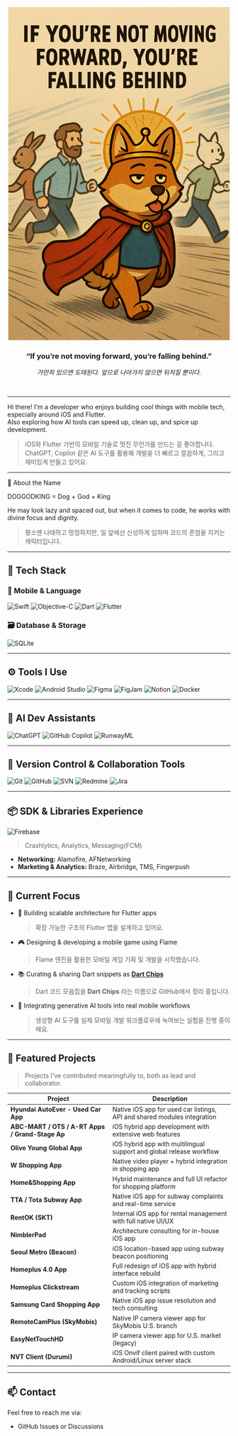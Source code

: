 <p align="center">
  <img src="https://raw.githubusercontent.com/doggodking/doggodking/refs/heads/main/run.png" width="500" alt="Motivational Doggodking">
</p>

<h3 align="center">“If you’re not moving forward, you’re falling behind.”</h3>
<p align="center"><i>가만히 있으면 도태된다. 앞으로 나아가지 않으면 뒤처질 뿐이다.</i></p>

<br/>

---

Hi there! I'm a developer who enjoys building cool things with mobile tech, especially around iOS and Flutter.  
Also exploring how AI tools can speed up, clean up, and spice up development.  
> iOS와 Flutter 기반의 모바일 기술로 멋진 무언가를 만드는 걸 좋아합니다.  
> ChatGPT, Copilot 같은 AI 도구를 활용해 개발을 더 빠르고 깔끔하게, 그리고 재미있게 만들고 있어요.

---
👑 About the Name

DOGGODKING = Dog + God + King

He may look lazy and spaced out, but when it comes to code, he works with divine focus and dignity.
> 평소엔 나태하고 멍청하지만, 일 앞에선 신성하게 임하며 코드의 존엄을 지키는 캐릭터입니다.

---


## 🧠 Tech Stack

### 📱 Mobile & Language  
![Swift](https://img.shields.io/badge/Swift-F54A2A?logo=swift&logoColor=white)
![Objective-C](https://img.shields.io/badge/Objective--C-438CFC?logo=apple&logoColor=white)
![Dart](https://img.shields.io/badge/Dart-0175C2?logo=dart&logoColor=white)
![Flutter](https://img.shields.io/badge/Flutter-02569B?logo=flutter&logoColor=white)

### 🗃️ Database & Storage  
![SQLite](https://img.shields.io/badge/SQLite-003B57?logo=sqlite&logoColor=white)

---

## ⚙️ Tools I Use

![Xcode](https://img.shields.io/badge/Xcode-147EFB?logo=xcode&logoColor=white)
![Android Studio](https://img.shields.io/badge/Android%20Studio-3DDC84?logo=android-studio&logoColor=white)
![Figma](https://img.shields.io/badge/Figma-F24E1E?logo=figma&logoColor=white)
![FigJam](https://img.shields.io/badge/FigJam-8E44AD?logo=figma&logoColor=white)
![Notion](https://img.shields.io/badge/Notion-000000?logo=notion&logoColor=white)
![Docker](https://img.shields.io/badge/Docker-2496ED?logo=docker&logoColor=white)

---

## 🤖 AI Dev Assistants

![ChatGPT](https://img.shields.io/badge/ChatGPT-10A37F?logo=openai&logoColor=white)
![GitHub Copilot](https://img.shields.io/badge/GitHub%20Copilot-000000?logo=github&logoColor=white)
![RunwayML](https://img.shields.io/badge/RunwayML-FF007F?logoColor=white)

---

## 🧰 Version Control & Collaboration Tools

![Git](https://img.shields.io/badge/Git-F05032?logo=git&logoColor=white)
![GitHub](https://img.shields.io/badge/GitHub-181717?logo=github&logoColor=white)
![SVN](https://img.shields.io/badge/Subversion-809CC9?logo=subversion&logoColor=white)
![Redmine](https://img.shields.io/badge/Redmine-B32024?logo=redmine&logoColor=white)
![Jira](https://img.shields.io/badge/Jira-0052CC?logo=jira&logoColor=white)

---

## 📦 SDK & Libraries Experience

![Firebase](https://img.shields.io/badge/Firebase-FFCA28?logo=firebase&logoColor=black)
> Crashlytics, Analytics, Messaging(FCM)

- **Networking:** Alamofire, AFNetworking  
- **Marketing & Analytics:** Braze, Airbridge, TMS, Fingerpush

---

## 🚀 Current Focus

- 📱 Building scalable architecture for Flutter apps  
  > 확장 가능한 구조의 Flutter 앱을 설계하고 있어요.

- 🎮 Designing & developing a mobile game using Flame  
  > Flame 엔진을 활용한 모바일 게임 기획 및 개발을 시작했습니다.

- 📚 Curating & sharing Dart snippets as [**Dart Chips**](https://github.com/doggodking/dart-chips)  
  > Dart 코드 모음집을 **Dart Chips** 라는 이름으로 GitHub에서 정리 중입니다.

- 🤖 Integrating generative AI tools into real mobile workflows  
  > 생성형 AI 도구를 실제 모바일 개발 워크플로우에 녹여보는 실험을 진행 중이에요.

---

## 🧪 Featured Projects  
> Projects I've contributed meaningfully to, both as lead and collaborator.

| Project | Description |
|--------|-------------|
| **Hyundai AutoEver - Used Car App** | Native iOS app for used car listings, API and shared modules integration |
| **ABC-MART / OTS / A-RT Apps / Grand-Stage Ap** | iOS hybrid app development with extensive web features |
| **Olive Young Global App** | iOS hybrid app with multilingual support and global release workflow |
| **W Shopping App** | Native video player + hybrid integration in shopping app |
| **Home&Shopping App** | Hybrid maintenance and full UI refactor for shopping platform |
| **TTA / Tota Subway App** | Native iOS app for subway complaints and real-time service |
| **RentOK (SKT)** | Internal iOS app for rental management with full native UI/UX |
| **NimblerPad** | Architecture consulting for in-house iOS app |
| **Seoul Metro (Beacon)** | iOS location-based app using subway beacon positioning |
| **Homeplus 4.0 App** | Full redesign of iOS app with hybrid interface rebuild |
| **Homeplus Clickstream** | Custom iOS integration of marketing and tracking scripts |
| **Samsung Card Shopping App** | Native iOS app issue resolution and tech consulting |
| **RemoteCamPlus (SkyMobis)** | Native IP camera viewer app for SkyMobis U.S. branch |
| **EasyNetTouchHD** | IP camera viewer app for U.S. market (legacy) |
| **NVT Client (Durumi)** | iOS Onvif client paired with custom Android/Linux server stack |

---

## 📫 Contact

Feel free to reach me via:  
- GitHub Issues or Discussions
